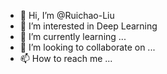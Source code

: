 - 👋 Hi, I’m @Ruichao-Liu
- 👀 I’m interested in Deep Learning
- 🌱 I’m currently learning ...
- 💞️ I’m looking to collaborate on ...
- 📫 How to reach me ...

<!---
Ruichao-Liu/Ruichao-Liu is a ✨ special ✨ repository because its `README.md` (this file) appears on your GitHub profile.
You can click the Preview link to take a look at your changes.
--->

